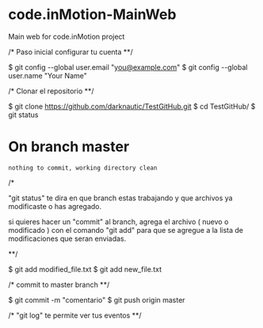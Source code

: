 code.inMotion-MainWeb
=====================

Main web for code.inMotion project

/*
Paso inicial configurar tu cuenta
**/

 $ git config --global user.email "you@example.com"
 $ git config --global user.name  "Your Name"


/*
Clonar el repositorio 
**/


 $ git clone https://github.com/darknautic/TestGitHub.git
 $ cd TestGitHub/
 $ git status
  # On branch master
	nothing to commit, working directory clean
	
/* 

"git status" te dira en que branch estas trabajando y que archivos 
ya modificaste o has agregado.

si quieres hacer un "commit" al branch,
agrega el archivo ( nuevo o modificado ) con el comando "git add"
para que se agregue a la lista de modificaciones que seran enviadas.

**/	

$ git add modified_file.txt
$ git add new_file.txt


/*   commit to master branch
**/

$ git commit -m "comentario"
$ git push origin master



/*
 "git log"   te permite ver tus eventos
**/


